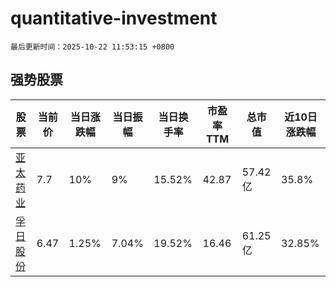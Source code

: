 # quantitative-investment

`最后更新时间：2025-10-22 11:53:15 +0800`

## 强势股票

|股票|当前价|当日涨跌幅|当日振幅|当日换手率|市盈率TTM|总市值|近10日涨跌幅|
|----|----|----|----|----|----|----|----|
|[亚太药业](https://xueqiu.com/S/SZ002370)|7.7|10%|9%|15.52%|42.87|57.42亿|35.8%|
|[孚日股份](https://xueqiu.com/S/SZ002083)|6.47|1.25%|7.04%|19.52%|16.46|61.25亿|32.85%|
